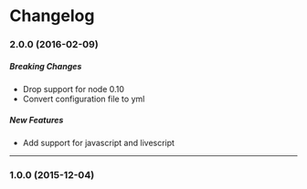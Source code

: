 # Changelog

### 2.0.0 (2016-02-09)

##### Breaking Changes
* Drop support for node 0.10
* Convert configuration file to yml

##### New Features
* Add support for javascript and livescript

---
### 1.0.0 (2015-12-04)
